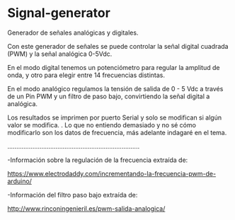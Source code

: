 # Signal-generator
Generador de señales analógicas y digitales.

Con este generador de señales se puede controlar la señal digital cuadrada (PWM) y la señal analógica 0-5Vdc.

En el modo digital tenemos un potenciómetro para regular la amplitud de onda, y otro para elegir entre 14 frecuencias distintas.

En el modo analógico regulamos la tensión de salida de 0 - 5 Vdc a través de un Pin PWM y un filtro de paso bajo, convirtiendo la señal digital a analógica.

Los resultados se imprimen por puerto Serial y solo se modifican si algún valor se modifica.
.
Lo que no entiendo demasiado y no sé cómo modificarlo son los datos de frecuencia, más adelante indagaré en el tema.

..........................................................................

-Información sobre la regulación de la frecuencia extraída de:

https://www.electrodaddy.com/incrementando-la-frecuencia-pwm-de-arduino/

-Información del filtro paso bajo extraída de:

http://www.rinconingenieril.es/pwm-salida-analogica/
